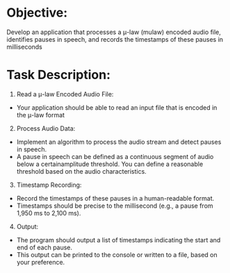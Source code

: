 
# Objective:

Develop an application that processes a μ-law (mulaw) encoded audio file, identifies
pauses in speech, and records the timestamps of these pauses in milliseconds

# Task Description:

1. Read a μ-law Encoded Audio File:
- Your application should be able to read an input file that is encoded in the μ-law format
2. Process Audio Data:
- Implement an algorithm to process the audio stream and detect pauses in speech.
- A pause in speech can be defined as a continuous segment of audio below a certainamplitude threshold. You can define a reasonable threshold based on the audio characteristics.
3. Timestamp Recording:
- Record the timestamps of these pauses in a human-readable format.
- Timestamps should be precise to the millisecond (e.g., a pause from 1,950 ms to 2,100 ms).
4. Output:
- The program should output a list of timestamps indicating the start and end of each pause.
- This output can be printed to the console or written to a file, based on your preference.

